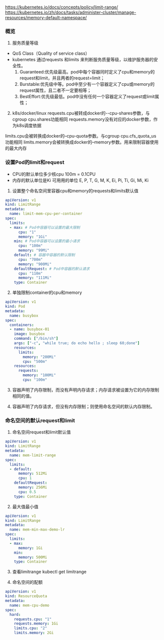 https://kubernetes.io/docs/concepts/policy/limit-range/
https://kubernetes.io/zh/docs/tasks/administer-cluster/manage-resources/memory-default-namespace/

### 概览

1. 服务质量等级
- QoS Class（Quality of service class）
- kubernetes 通过requests 和limits 来判断服务质量等级，以维护服务器的安全性。
  1. Guaranteed:优先级最高。pod中每个容器同时定义了cpu和memory的request和limit，并且两者的request=limit；
  2. Burstable:优先级中等。pod中至少有一个容器定义了cpu或memory的request属性，且二者不一定要相等；
  3. BestEffort:优先级最低。pod中没有任何一个容器定义了request或limit属性；
  
2. k8s/docker/linux
requests.cpu被转成docker的--cpu-shares参数，与cgroup cpu.shares功能相同
requests.memory没有对应的docker参数，作为k8s调度依据

limits.cpu会被转换成docker的–cpu-quota参数。与cgroup cpu.cfs_quota_us功能相同
limits.memory会被转换成docker的–memory参数。用来限制容器使用的最大内存

### 设置Pod的limit和request
- CPU的默认单位多少核cpu 
  100m = 0.1CPU
- 内存的默认单位是Ki
  可用用的单位 E, P, T, G, M, K, Ei, Pi, Ti, Gi, Mi, Ki

1. 设置整个命名空间里容器cpu和memory的requests和limits默认值
```yaml
apiVersion: v1
kind: LimitRange
metadata:
  name: limit-mem-cpu-per-container
spec:
  limits:
  - max: # Pod中容器可以设置的最大限制
      cpu: "1"
      memory: "1Gi"
    min: # Pod中容器可以设置的最小请求
      cpu: "100m"
      memory: "99Mi"
    default: # 容器中容器的默认限制
      cpu: "700m"
      memory: "900Mi"
    defaultRequest: # Pod中容器的默认请求
      cpu: "110m"
      memory: "111Mi"
    type: Container
```

2. 单独限制container的cpu和memory
```yaml
apiVersion: v1
kind: Pod
metadata:
  name: busybox
spec:
  containers:
  - name: busybox-01
    image: busybox
    command: ["/bin/sh"]
    args: ["-c", "while true; do echo hello ; sleep 60;done"]
    resources:
      limits:
        memory: "200Mi"
        cpu: "500m"
    resources:
      requests:
        memory: "100Mi"
        cpu: "100m"
```

3. 容器声明了内存限制，而没有声明内存请求；内存请求被设置为它的内存限制相同的值。

4. 容器声明了内存请求，但没有内存限制；则使用命名空间的默认内存限制。

### 命名空间的默认request和limit
1. 命名空间request和limit默认值
```yaml
apiVersion: v1
kind: LimitRange
metadata:
  name: mem-limit-range
spec:
  limits:
  - default:
      memory: 512Mi
      cpu: 1
    defaultRequest:
      memory: 256Mi
      cpu: 0.5
    type: Container
```

2. 最大值最小值
```yaml
apiVersion: v1
kind: LimitRange
metadata:
  name: mem-min-max-demo-lr
spec:
  limits:
  - max:
      memory: 1Gi
    min:
      memory: 500Mi
    type: Container
```

3. 查看limitrange
kubectl get limitrange

4. 命名空间的配额
```yaml
apiVersion: v1
kind: ResourceQuota
metadata:
  name: mem-cpu-demo
spec:
  hard:
    requests.cpu: "1"
    requests.memory: 1Gi
    limits.cpu: "2"
    limits.memory: 2Gi
```